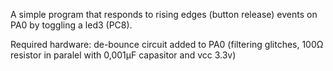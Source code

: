 A simple program that responds to rising edges (button release) events on PA0 by toggling a led3 (PC8).

Required hardware: de-bounce circuit added to PA0 (filtering glitches, 100Ω resistor in paralel with 0,001μF capasitor and vcc 3.3v)
